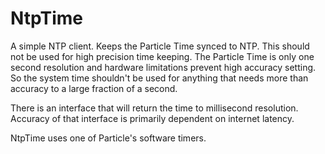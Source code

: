 # NtpTime

A simple NTP client.  Keeps the Particle Time synced to NTP.  This should not be used for
high precision time keeping.  The Particle Time is only one second resolution and
hardware limitations prevent high accuracy setting.  So the system time shouldn't be used for anything
that needs more than accuracy to a large fraction of a second.  

There is an interface that will return the time to millisecond resolution.  Accuracy of that
interface is primarily dependent on internet latency.

NtpTime uses one of Particle's software timers.

